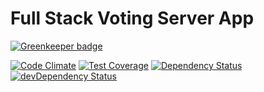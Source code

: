 # Full Stack Voting Server App

[![Greenkeeper badge](https://badges.greenkeeper.io/dylanpinn/react-voting-server.svg)](https://greenkeeper.io/)

[![Code Climate](https://codeclimate.com/github/dylanpinn/react-voting-server/badges/gpa.svg)](https://codeclimate.com/github/dylanpinn/react-voting-server)
[![Test Coverage](https://codeclimate.com/github/dylanpinn/react-voting-server/badges/coverage.svg)](https://codeclimate.com/github/dylanpinn/react-voting-server/coverage)
[![Dependency Status](https://david-dm.org/dylanpinn/react-voting-server.svg)](https://david-dm.org/dylanpinn/react-voting-server)
[![devDependency Status](https://david-dm.org/dylanpinn/react-voting-server/dev-status.svg)](https://david-dm.org/dylanpinn/react-voting-server/?type=dev)
